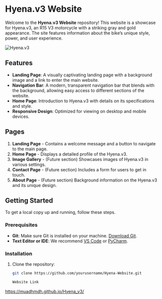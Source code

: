 # Hyena.v3 Website

Welcome to the **Hyena.v3 Website** repository! This website is a showcase for Hyena.v3, an R15 V3 motorcycle with a striking gray and gold appearance. The site features information about the bike’s unique style, power, and user experience.

![Hyena.v3](background.jpg) <!-- Replace with actual image path if hosting on GitHub Pages -->

## Features

- **Landing Page**: A visually captivating landing page with a background image and a link to enter the main website.
- **Navigation Bar**: A modern, transparent navigation bar that blends with the background, allowing easy access to different sections of the website.
- **Home Page**: Introduction to Hyena.v3 with details on its specifications and style.
- **Responsive Design**: Optimized for viewing on desktop and mobile devices.

## Pages

1. **Landing Page** - Contains a welcome message and a button to navigate to the main page.
2. **Home Page** - Displays a detailed profile of the Hyena.v3.
3. **Image Gallery** - (Future section) Showcases images of Hyena.v3 in various settings.
4. **Contact Page** - (Future section) Includes a form for users to get in touch.
5. **About Page** - (Future section) Background information on the Hyena.v3 and its unique design.

## Getting Started

To get a local copy up and running, follow these steps.

### Prerequisites

- **Git**: Make sure Git is installed on your machine. [Download Git](https://git-scm.com/downloads).
- **Text Editor or IDE**: We recommend [VS Code](https://code.visualstudio.com/) or [PyCharm](https://www.jetbrains.com/pycharm/).

### Installation

1. Clone the repository:

   ```bash
   git clone https://github.com/yourusername/Hyena-Website.git

   Website Link 
https://muadhmdh.github.io/Hyena_v3/
